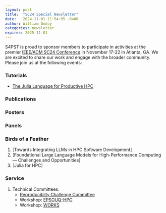 ```yaml
---
layout: post
title:  "SC24 Special Newsletter"
date:   2024-11-01 11:54:05 -0400
author: William Godoy
categories: newsletter
expires: 2025-11-01
---
```


S4PST is proud to sponsor members to participate in activities at the premier [IEEE/ACM SC24 Conference](https://sc24.supercomputing.org/) in November 17-22 in Atlanta, GA. We are excited to share our work and engage with the broader community. Please join us at the following events:

### Tutorials

- [The Julia Language for Productive HPC](https://sc24.conference-program.com/presentation/?id=tut130&sess=sess433)

### Publications


### Posters


### Panels


### Birds of a Feather

1. [Towards Integrating LLMs in HPC Software Development]
2. [Foundational Large Language Models for High-Performance Computing — Challenges and Opportunities]
3. [Julia for HPC]


### Service

1. Technical Committees:
    - [Reproduciblity Challenge Committee](https://sc24.supercomputing.org/program/papers/reproducibility-initiative/)
    - Workshop: [EPSOUQ-HPC](https://epsouqhpc.ornl.gov/organizers/)
    - Workshop: [WORKS](https://works-workshop.org/)
